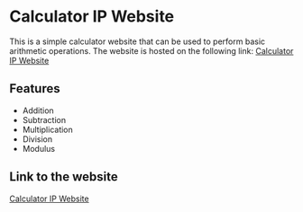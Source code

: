 # Calculator IP Website

This is a simple calculator website that can be used to perform basic arithmetic operations. The website is hosted on the following link: [Calculator IP Website](https://calculator-ip-website.herokuapp.com/)

## Features

- Addition
- Subtraction
- Multiplication
- Division
- Modulus

## Link to the website

[Calculator IP Website](https://calculatorip.onrender.com/)